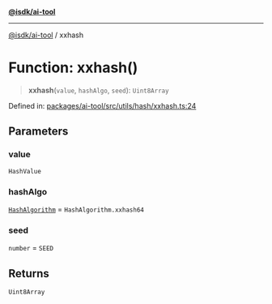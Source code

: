[**@isdk/ai-tool**](../README.md)

***

[@isdk/ai-tool](../globals.md) / xxhash

# Function: xxhash()

> **xxhash**(`value`, `hashAlgo`, `seed`): `Uint8Array`

Defined in: [packages/ai-tool/src/utils/hash/xxhash.ts:24](https://github.com/isdk/ai-tool.js/blob/7135b3a67072644f21685b76900b7f351401749e/src/utils/hash/xxhash.ts#L24)

## Parameters

### value

`HashValue`

### hashAlgo

[`HashAlgorithm`](../enumerations/HashAlgorithm.md) = `HashAlgorithm.xxhash64`

### seed

`number` = `SEED`

## Returns

`Uint8Array`

